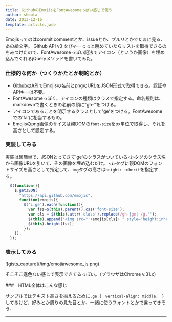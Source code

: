 ```yaml
---
title: GithubのEmojisをFontAwesomeっぽい感じで使う
author: shoota
date: 2013-12-16
template: article.jade
---
```


Emojisってのはcommit commentとか、issueとか、プルリとかでたまに見る、あの絵文字。
Github API v3 をびゃーっっと眺めていたらリストを取得できるのをみつけたので、FontAwesomeっぽい記法でアイコン（というか画像）を埋め込んでくれるjQueryメソッドを書いてみた。

<span class="more"></span>

### 仕様的な何か（つくりかたとか制約とか）

+ [GithubのAPI](https://api.github.com/emojis)でEmojisの名前とpngのURLをJSON形式で取得できる。認証やAPIキーは不要。
+ FontAwesomeっぽく、アイコンの種類はクラスで指定する。命名規則は、markdownで書くときの名前の頭に"gh-"をつける。
+ アイコンであることを明示するクラスとして'ge'をつける。FontAwesomeでの'fa'に相当するもの。
+ Emojisのpng画像のサイズは親DOMの`font-size`をpx単位で取得し、それを高さとして設定する。

### 実装してみる

実装は超簡単で、JSONとってきて'ge'のクラスがついている`<i>`タグのクラス名から画像URLを引いて、その画像を埋め込むだけ。
`<i>`タグに親DOMのフォントサイズを高さとして指定して、`img`タグの高さは`height: inherit`を指定する。

``` javascript
  $(function(){
    $.getJSON(
      "https://api.github.com/emojis",
      function(emojis){
        $('i.ge').each(function(){
          var fsz=$(this).parent().css('font-size');
          var cls = $(this).attr('class').replace(/gh-|ge| /g,'');
          $(this).append('<img src="'+emojis[cls]+'" style="height:inherit">');
          $(this).height(fsz);
        });
    });
  });

```

### 表示してみる

<div class="lg-img">![gists_capture](/img/emojiawesome_js.png)</div>

そこそこ遜色ない感じで表示できてるっぽい。（ブラウザはChrome v.31.x）


###　HTML全体はこんな感じ

<script src="https://gist.github.com/shoota/7987115.js"></script>
サンプルではテキスト高さを揃えるために`.ge {　vertical-align: middle;　}`してるけど、好みとか周りの見た目とか、一緒に使うフォントとかで違ってきそう。


---
